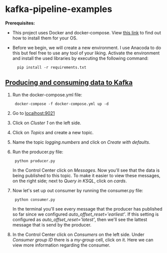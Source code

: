 # kafka-pipeline-examples
**Prerequisites:**
* This project uses Docker and docker-compose. View [this link](https://docs.docker.com/compose/install/) to find out how to install them for your OS.

* Before we begin, we will create a new environment. I use Anacoda to do this but feel free to use any tool of your liking. 
  Activate the environment and install the used libraries by executing the following command:
        
        pip install -r requirements.txt

## [Producing and consuming data to Kafka](https://github.com/Wesley-Bos/kafka-pipeline-examples/tree/master/producer-consumer)
1. Run the docker-compose.yml file:

        docker-compose -f docker-compose.yml up -d
2. Go to [localhost:9021](http://localhost:9021)

3. Click on *Cluster 1* on the left side.
4. Click on *Topics* and create a new topic.
5. Name the topic *logging.numbers* and click on *Create with defaults*.
6. Run the producer.py file:
        
        python producer.py
   In the Control Center click on *Messages*. Now you'll see that the data is being published to this topic.
   To make it easier to view these messages, on the right side; next to *Query in KSQL*, click on *cards*.

7. Now let's set up out consumer by running the consumer.py file:

        python consumer.py
   In the terminal you'll see every message that the producer has published so far since we configured
   *auto_offset_reset='earliest'*. If this setting is configured as *auto_offset_reset='latest'*, then we'll see the lattest message that is send by the producer.
   
8. In the Control Center click on *Consumers* on the left side. Under *Consumer group ID* there is a *my-group* cell, click on it. Here we can view more information regarding the consumer.
